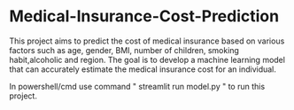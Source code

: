# Medical-Insurance-Cost-Prediction

This project aims to predict the cost of medical insurance based on various factors such as age, gender, BMI, number of children, smoking habit,alcoholic and region. The goal is to develop a machine learning model that can accurately estimate the medical insurance cost for an individual.

In powershell/cmd use command " streamlit run model.py " to run this project.
